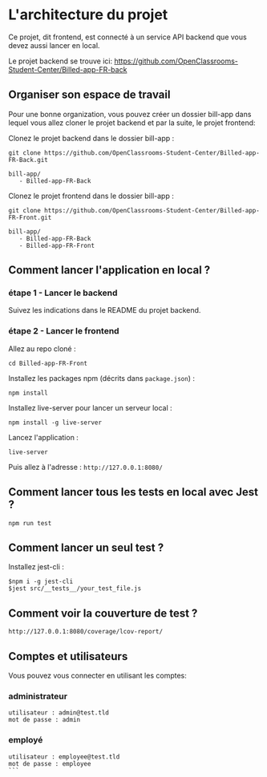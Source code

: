 
# L'architecture du projet

Ce projet, dit frontend, est connecté à un service API backend que vous devez aussi lancer en local.

Le projet backend se trouve ici: <https://github.com/OpenClassrooms-Student-Center/Billed-app-FR-back>

## Organiser son espace de travail

Pour une bonne organization, vous pouvez créer un dossier bill-app dans lequel vous allez cloner le projet backend et par la suite, le projet frontend:

Clonez le projet backend dans le dossier bill-app :

```text
git clone https://github.com/OpenClassrooms-Student-Center/Billed-app-FR-Back.git
```

```text
bill-app/
   - Billed-app-FR-Back
```

Clonez le projet frontend dans le dossier bill-app :

```text
git clone https://github.com/OpenClassrooms-Student-Center/Billed-app-FR-Front.git
```

```text
bill-app/
   - Billed-app-FR-Back
   - Billed-app-FR-Front
```

## Comment lancer l'application en local ?

### étape 1 - Lancer le backend

Suivez les indications dans le README du projet backend.

### étape 2 - Lancer le frontend

Allez au repo cloné :

```text
cd Billed-app-FR-Front
```

Installez les packages npm (décrits dans `package.json`) :

```text
npm install
```

Installez live-server pour lancer un serveur local :

```text
npm install -g live-server
```

Lancez l'application :

```text
live-server
```

Puis allez à l'adresse : `http://127.0.0.1:8080/`

## Comment lancer tous les tests en local avec Jest ?

```text
npm run test
```

## Comment lancer un seul test ?

Installez jest-cli :

```text
$npm i -g jest-cli
$jest src/__tests__/your_test_file.js
```

## Comment voir la couverture de test ?

`http://127.0.0.1:8080/coverage/lcov-report/`

## Comptes et utilisateurs

Vous pouvez vous connecter en utilisant les comptes:

### administrateur

```text
utilisateur : admin@test.tld 
mot de passe : admin
```

### employé

``````text
utilisateur : employee@test.tld
mot de passe : employee
```
